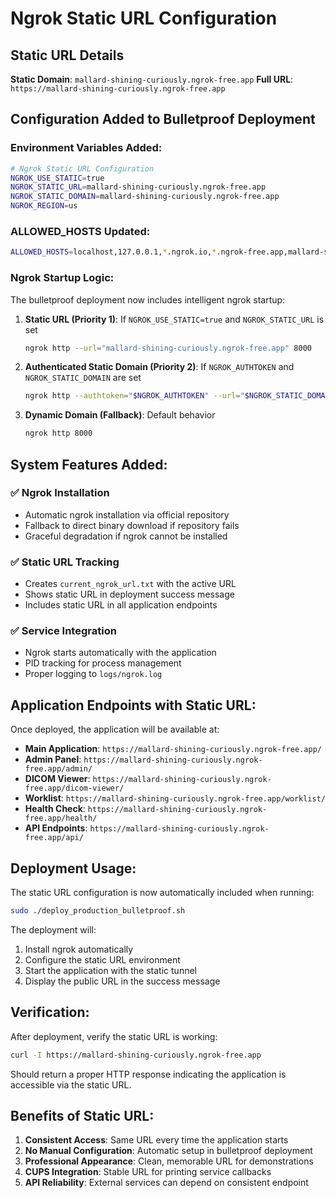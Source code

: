 # Ngrok Static URL Configuration

## Static URL Details

**Static Domain**: `mallard-shining-curiously.ngrok-free.app`
**Full URL**: `https://mallard-shining-curiously.ngrok-free.app`

## Configuration Added to Bulletproof Deployment

### Environment Variables Added:
```bash
# Ngrok Static URL Configuration
NGROK_USE_STATIC=true
NGROK_STATIC_URL=mallard-shining-curiously.ngrok-free.app
NGROK_STATIC_DOMAIN=mallard-shining-curiously.ngrok-free.app
NGROK_REGION=us
```

### ALLOWED_HOSTS Updated:
```bash
ALLOWED_HOSTS=localhost,127.0.0.1,*.ngrok.io,*.ngrok-free.app,mallard-shining-curiously.ngrok-free.app
```

### Ngrok Startup Logic:
The bulletproof deployment now includes intelligent ngrok startup:

1. **Static URL (Priority 1)**: If `NGROK_USE_STATIC=true` and `NGROK_STATIC_URL` is set
   ```bash
   ngrok http --url="mallard-shining-curiously.ngrok-free.app" 8000
   ```

2. **Authenticated Static Domain (Priority 2)**: If `NGROK_AUTHTOKEN` and `NGROK_STATIC_DOMAIN` are set
   ```bash
   ngrok http --authtoken="$NGROK_AUTHTOKEN" --url="$NGROK_STATIC_DOMAIN" 8000
   ```

3. **Dynamic Domain (Fallback)**: Default behavior
   ```bash
   ngrok http 8000
   ```

## System Features Added:

### ✅ Ngrok Installation
- Automatic ngrok installation via official repository
- Fallback to direct binary download if repository fails
- Graceful degradation if ngrok cannot be installed

### ✅ Static URL Tracking
- Creates `current_ngrok_url.txt` with the active URL
- Shows static URL in deployment success message
- Includes static URL in all application endpoints

### ✅ Service Integration
- Ngrok starts automatically with the application
- PID tracking for process management
- Proper logging to `logs/ngrok.log`

## Application Endpoints with Static URL:

Once deployed, the application will be available at:

- **Main Application**: `https://mallard-shining-curiously.ngrok-free.app/`
- **Admin Panel**: `https://mallard-shining-curiously.ngrok-free.app/admin/`
- **DICOM Viewer**: `https://mallard-shining-curiously.ngrok-free.app/dicom-viewer/`
- **Worklist**: `https://mallard-shining-curiously.ngrok-free.app/worklist/`
- **Health Check**: `https://mallard-shining-curiously.ngrok-free.app/health/`
- **API Endpoints**: `https://mallard-shining-curiously.ngrok-free.app/api/`

## Deployment Usage:

The static URL configuration is now automatically included when running:
```bash
sudo ./deploy_production_bulletproof.sh
```

The deployment will:
1. Install ngrok automatically
2. Configure the static URL environment
3. Start the application with the static tunnel
4. Display the public URL in the success message

## Verification:

After deployment, verify the static URL is working:
```bash
curl -I https://mallard-shining-curiously.ngrok-free.app
```

Should return a proper HTTP response indicating the application is accessible via the static URL.

## Benefits of Static URL:

1. **Consistent Access**: Same URL every time the application starts
2. **No Manual Configuration**: Automatic setup in bulletproof deployment
3. **Professional Appearance**: Clean, memorable URL for demonstrations
4. **CUPS Integration**: Stable URL for printing service callbacks
5. **API Reliability**: External services can depend on consistent endpoint
